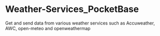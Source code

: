 # Weather-Services_PocketBase
Get and send data from various weather services such as Accuweather, AWC, open-meteo and openweathermap
